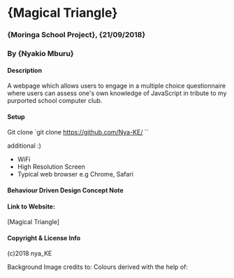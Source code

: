 # {Magical Triangle}
### {Moringa School Project}, {21/09/2018}
### By {Nyakio Mburu}
#### Description
A webpage which allows users to engage in a multiple choice questionnaire where users can assess one's own knowledge of JavaScript in tribute to my purported school computer club.

#### Setup
Git clone
`git clone https://github.com/Nya-KE/<insert>
``

additional :)
* WiFi
* High Resolution Screen
* Typical web browser e.g  Chrome, Safari

#### Behaviour Driven Design Concept Note

<insert>

#### Link to Website:
[Magical Triangle] <insert>

#### Copyright & License Info
(c)2018 nya_KE

Background Image credits to:
<insert>
Colours derived with the help of:
<insert>

